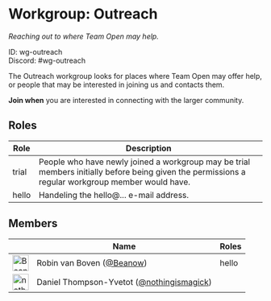 <!-- GENERATED FILE, DON'T EDIT -->
# Workgroup: Outreach

_Reaching out to where Team Open may help._

ID: wg-outreach<br>
Discord: #wg-outreach

The Outreach workgroup looks for places where Team Open may offer help,
or people that may be interested in joining us and contacts them.

**Join when** you are interested in connecting with the larger community.

## Roles

Role | Description
-|-
trial|People who have newly joined a workgroup may be trial members initially before being given the permissions a regular workgroup member would have.
hello|Handeling the hello@... e-mail address.

## Members

&nbsp;|Name|Roles
-|-|-
<img src="https://avatars.githubusercontent.com/Beanow?v=4&s=32" width="32" height="32" alt="Beanow" />|Robin van Boven ([@Beanow](https://github.com/Beanow))|hello
<img src="https://avatars.githubusercontent.com/nothingismagick?v=4&s=32" width="32" height="32" alt="nothingismagick" />|Daniel Thompson-Yvetot ([@nothingismagick](https://github.com/nothingismagick))|
